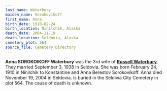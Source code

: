 ```yaml
---
last_name: Waterbury
maiden_name: Sorokovikoff
first_name: Anna
birth_date: 1910-02-24
birth_location: Ninilchik, Alaska
death_date: 2004-11-19
death_location: Seldovia, Alaska
cemetery_plot: 564
source_file: Cemetery Directory
---
```

**Anna SOROKOIKOFF Waterbury** was the 3rd wife of [**Russell Waterbury**](./Waterbury_Russell_Sr.md). They married September 3, 1938 in Seldovia.  She was born February 24, 1910 in Ninilchik to Konstantine and Anna Berestov Sorokovikoff. Anna died November 19, 2004 in Seldovia.  is buried in the Seldivia City Cemetery in plot 564.  The cause of death is unknown.




